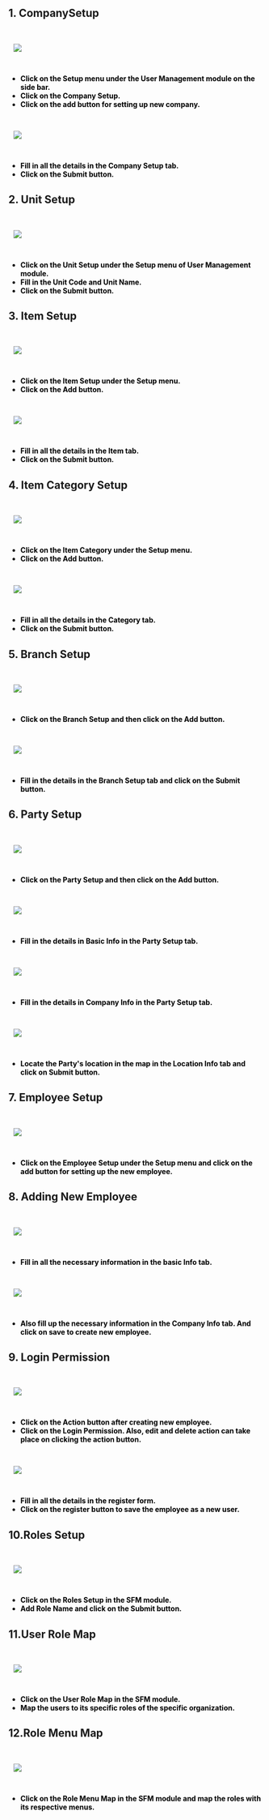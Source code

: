 <html>
<head>
	<title></title>
	<link rel="stylesheet" type="text/css" href="mystyle.css">
</head>
<body>
<!-- <h1> <U> Basic Setup </h1> </U> -->
<div> 
	<h2>1. CompanySetup </h2>
	<img src="/images/CompanySetup.jpg" Hspace="10" Vspace="30">
	<strong>
		<label style="color: black; font-size=160%">
			<ul>
				<li>Click on the Setup menu under the User Management module on the side bar.</li> 
				<li>Click on the Company Setup. </li>
				<li>Click on the add button for setting up new company.</li>
			</ul>
		</label>
	</strong>
	<img src="/images/CompanyDetails.jpg" hspace="10" Vspace="30">
	<strong> 
		<label style="color: black; font-size=160%">
			<ul>
				<li>Fill in all the details in the Company Setup tab.</li>
				<li> Click on the Submit button.</li>
			</ul>
		</label>
 	</strong>
</div>

<div> 
	<h2>2. Unit Setup </h2>
	<img src="/images/UnitSetup.jpg" Hspace="10" Vspace="30">
	<strong>
		<label style="color: black; font-size=160%">
			<ul>
				<li>Click on the Unit Setup under the Setup menu of User Management module.</li>
				<li>Fill in the Unit Code and Unit Name. </li>
				<li>Click on the Submit button.</li>
			</ul>
		 </label>
	</strong>
</div> 

<div>
	<h2>3. Item Setup </h2>
	<img src="/images/ItemSetup.jpg" Hspace="10" Vspace="30">
	<strong>
		<label style="color: black; font-size=160%">
		<ul>
			<li> Click on the Item Setup under the Setup menu.</li>
			<li>Click on the Add button.</li>
		</ul>
		</label>
	</strong>
	<img src="/images/ItemAdd.jpg" Hspace="10" Vspace="30">
	<strong>
		<label style="color: black; font-size=160%"> 
			<ul>
				<li>Fill in all the details in the Item tab.</li>
				<li>Click on the Submit button.</li>
			</ul>
		 </label>
	</strong>
</div> 

<div>
	<h2>4. Item Category Setup </h2>
	<img src="/images/ItemCategory.jpg" Hspace="10" Vspace="30">
	<strong>
	<label style="color: black; font-size=160%">
		<ul>
			<li>Click on the Item Category under the Setup menu.</li>
			<li>Click on the Add button.</li>
		</ul>
	</label>
	</strong>
	<img src="/images/CategoryAdd.jpg" Hspace="10" Vspace="30">
	<strong>
		<label style="color: black; font-size=160%"> 
			<ul>
				<li>Fill in all the details in the Category tab.</li>
				<li>Click on the Submit button.</li>
			</ul>
		 </label>
	</strong>
</div>

<div>
	<h2>5. Branch Setup</h2>
	<img src="/images/BranchSetup.jpg" Hspace="10" Vspace="30">
	<strong>
		<label style="color: black; font-size=160%"> 
			<ul>
				<li> Click on the Branch Setup and then click on the Add button. </li>
			</ul>
		</label>
	</strong>
	<img src="/images/BranchDetails.jpg" Hspace="10" Vspace="30">
	<strong>
		<label style="color: black; font-size=160%"> 
			<ul>
				<li>Fill in the details in the Branch Setup tab and click on the Submit button.</li>
			</ul>
		 </label>
	</strong>
</div>

<div>
	<h2>6. Party Setup </h2>
	<img src="/images/PartySetup.jpg" Hspace="10" Vspace="30">
	<strong>
		<label style="color: black; font-size=160%"> 
			<ul>
				<li>Click on the Party Setup and then click on the Add button.</li>
			</ul>
		 </label>
	</strong>
	<img src="/images/PartySetup(1).jpg" Hspace="10" Vspace="30">
	<strong>
		<label style="color: black; font-size=160%">
			<ul> 
				<li>Fill in the details in Basic Info in the Party Setup tab.</li>
			</ul>
		</label>
	</strong>
	<img src="/images/PartySetupCompany.jpg" Hspace="10" Vspace="30">
	<strong>
		<label style="color: black; font-size=160%"> 
			<ul>
				<li>Fill in the details in Company Info in the Party Setup tab.</li>
			</ul>
		</label>
	</strong>
	<img src="/images/Location.jpg" Hspace="10" Vspace="30">
	<strong>
		<label style="color: black; font-size=160%"> 
			<ul> 
				<li>Locate the Party's location in the map in the Location Info tab and click on Submit button.</li>
			</ul>
		</label>
	</strong>
</div>

<div> 
	<h2>7. Employee Setup </h2>
	<img src="/images/EmployeeSetup.jpg" Hspace="10" Vspace="30">
	<strong>
		<label style="color: black; font-size=160%"> 
			<ul>
				<li>Click on the Employee Setup under the Setup menu and click on the add button for setting up the new employee.</li>
			</ul>
		</label>
	</strong>
</div>

<div>
	<h2>8. Adding New Employee </h2>
	<img src="/images/EmployeeDetails(1).jpg" Hspace="10" Vspace="30">
	<strong>
		<label style="color: black; font-size=160%"> 
			<ul>
				<li>Fill in all the necessary information in the basic Info tab. </li>
			</ul>
		</label>
	</strong>
	<img src="/images/EmployeeDetails.jpg" Hspace="10" Vspace="30">
	<strong>
		<label style="color:black; font-size=160%"> 
			<ul>
				<li>Also fill up the necessary information in the Company Info tab. And click on save to create new employee.</li>
			</ul>
		 </label>
	</strong>
</div>

<div>
	<h2>9. Login Permission </h2>
	<img src="/images/LoginPermission.jpg" Hspace="10" Vspace="30">
	<strong>
		<label style="color: black; font-size=160%">
			<ul>
				<li>Click on the Action button after creating new employee.</li>
				 <li>Click on the Login Permission. Also, edit and delete action can take place on clicking the action button.</li>
			</ul>
		 </label>
	</strong>
	<img src="/images/UserRegister.jpg" Hspace="10" vspace="30">
	<strong>
		<label style="color:black; font-size=160%">
			<ul>
				<li>Fill in all the details in the register form.</li>
				<li>Click on the register button to save the employee as a new user.</li>
			</ul>
		 </label>
	</strong>
</div>

<div>
	<h2>10.Roles Setup </h2>
	<img src="/images/RolesSetup.jpg" Hspace="10" Vspace="30">
	<strong>
	<label style="color: black; font-size=160%"> 
		<ul>
			<li>Click on the Roles Setup in the SFM module.</li>
			<li>Add Role Name and click on the Submit button.</li>
		</ul>
	 </label>
	 </strong>
</div>

<div>
	<h2>11.User Role Map </h2>
	<img src="/images/UserRoleMap.jpg" Hspace="10" Vspace="30">
	<strong>
	<label style="color: black; font-size=160%"> 
		<ul>
			<li>Click on the User Role Map in the SFM module. </li>
			<li>Map the users to its specific roles of the specific organization.</li>
		</ul>
	 </label>
	</strong>
</div>

<div>
	<h2>12.Role Menu Map </h2>
	<img src="/images/RoleMenuMap.jpg" Hspace="10" Vspace="30">
	<strong>
	<label style="color: black; font-size=160%">
		<ul>
			<li> Click on the Role Menu Map in the SFM module and map the roles with its respective menus. </li>
		</ul>
	</label>
	</strong>
</div>


</body>
</html>